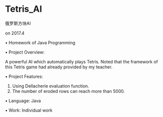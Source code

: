 # Tetris_AI
俄罗斯方块AI

on 2017.4

•	Homework of Java Programming

•	Project Overview:

A powerful AI which automatically plays Tetris. Noted that the framework of this Tetris game had already provided by my teacher.

•	Project Features:
1.	Using Dellacherie evaluation function.
2.	The number of eroded rows can reach more than 5000.

•	Language: Java

•	Work: Individual work
